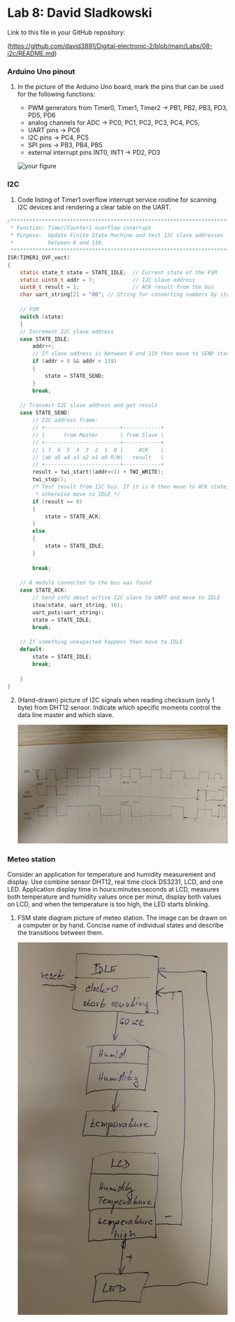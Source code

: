 # Lab 8: David Sladkowski

Link to this file in your GitHub repository:

(https://github.com/david3891/Digital-electronic-2/blob/main/Labs/08-i2c/README.md)

### Arduino Uno pinout

1. In the picture of the Arduino Uno board, mark the pins that can be used for the following functions:
   * PWM generators from Timer0, Timer1, Timer2 -> PB1, PB2, PB3, PD3, PD5, PD6
   * analog channels for ADC -> PC0, PC1, PC2, PC3, PC4, PC5, 
   * UART pins -> PC6
   * I2C pins -> PC4, PC5
   * SPI pins -> PB3, PB4, PB5
   * external interrupt pins INT0, INT1 -> PD2, PD3

   ![your figure](https://github.com/tomas-fryza/Digital-electronics-2/blob/master/Labs/08-i2c/Images/arduino_uno_pinout.png)

### I2C

1. Code listing of Timer1 overflow interrupt service routine for scanning I2C devices and rendering a clear table on the UART.

```c
/**********************************************************************
 * Function: Timer/Counter1 overflow interrupt
 * Purpose:  Update Finite State Machine and test I2C slave addresses 
 *           between 8 and 119.
 **********************************************************************/
ISR(TIMER1_OVF_vect)
{
    static state_t state = STATE_IDLE;  // Current state of the FSM
    static uint8_t addr = 7;            // I2C slave address
    uint8_t result = 1;                 // ACK result from the bus
    char uart_string[2] = "00"; // String for converting numbers by itoa()

    // FSM
    switch (state)
    {
    // Increment I2C slave address
    case STATE_IDLE:
        addr++;
        // If slave address is between 8 and 119 then move to SEND state
        if (addr > 8 && addr < 119)
        {
            state = STATE_SEND;
        }
        break;
    
    // Transmit I2C slave address and get result
    case STATE_SEND:
        // I2C address frame:
        // +------------------------+------------+
        // |      from Master       | from Slave |
        // +------------------------+------------+
        // | 7  6  5  4  3  2  1  0 |     ACK    |
        // |a6 a5 a4 a3 a2 a1 a0 R/W|   result   |
        // +------------------------+------------+
        result = twi_start((addr<<1) + TWI_WRITE);
        twi_stop();
        /* Test result from I2C bus. If it is 0 then move to ACK state, 
         * otherwise move to IDLE */
        if (result == 0)
        {
            state = STATE_ACK;
        } 
        else
        {
            state = STATE_IDLE;
        }

        break;

    // A module connected to the bus was found
    case STATE_ACK:
        // Send info about active I2C slave to UART and move to IDLE
        itoa(state, uart_string, 16);
        uart_puts(uart_string);
        state = STATE_IDLE;
        break;

    // If something unexpected happens then move to IDLE
    default:
        state = STATE_IDLE;
        break;
        
    }
}
```

2. (Hand-drawn) picture of I2C signals when reading checksum (only 1 byte) from DHT12 sensor. Indicate which specific moments control the data line master and which slave.

   ![signal](https://github.com/david3891/Digital-electronic-2/blob/main/Labs/08-i2c/signal.jpg)

### Meteo station

Consider an application for temperature and humidity measurement and display. Use combine sensor DHT12, real time clock DS3231, LCD, and one LED. Application display time in hours:minutes:seconds at LCD, measures both temperature and humidity values once per minut, display both values on LCD, and when the temperature is too high, the LED starts blinking.

1. FSM state diagram picture of meteo station. The image can be drawn on a computer or by hand. Concise name of individual states and describe the transitions between them.

   ![stanice](https://github.com/david3891/Digital-electronic-2/blob/main/Labs/08-i2c/stanice.jpg)
